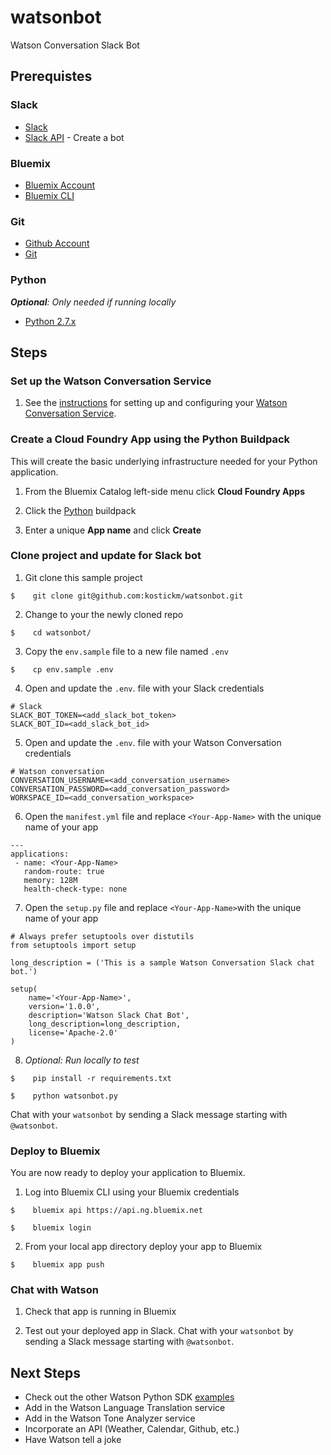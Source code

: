 # watsonbot
Watson Conversation Slack Bot

## Prerequistes
### Slack
* [Slack](https://slack.com)
* [Slack API](https://api.slack.com/) - Create a bot

### Bluemix
* [Bluemix Account](https://console.bluemix.net/)
* [Bluemix CLI](https://clis.ng.bluemix.net/ui/home.html)

### Git
* [Github Account](https://github.com)
* [Git](https://git-scm.com/downloads)

### Python
***Optional**: Only needed if running locally*
* [Python 2.7.x](https://www.python.org/downloads/)

## Steps
### Set up the Watson Conversation Service
1. See the [instructions](conversation/README.md) for setting up and configuring your [Watson Conversation Service](https://console.bluemix.net/catalog/services/conversation).

### Create a Cloud Foundry App using the Python Buildpack
This will create the basic underlying infrastructure needed for your Python application.
1. From the Bluemix Catalog left-side menu click **Cloud Foundry Apps**

<Insert Photo>

2. Click the [Python](https://console.bluemix.net/catalog/starters/python) buildpack

<Insert Photo>

3. Enter a unique **App name** and click **Create**

<Insert Photo>

### Clone project and update for Slack bot
1. Git clone this sample project

`$    git clone git@github.com:kostickm/watsonbot.git`

2. Change to your the newly cloned repo

`$    cd watsonbot/`

3. Copy the `env.sample` file to a new file named `.env`

`$    cp env.sample .env`

4. Open and update the `.env`. file with your Slack credentials

```
# Slack
SLACK_BOT_TOKEN=<add_slack_bot_token>
SLACK_BOT_ID=<add_slack_bot_id>
```

5. Open and update the `.env`. file with your Watson Conversation credentials

```
# Watson conversation
CONVERSATION_USERNAME=<add_conversation_username>
CONVERSATION_PASSWORD=<add_conversation_password>
WORKSPACE_ID=<add_conversation_workspace>
```

6. Open the `manifest.yml` file and replace `<Your-App-Name>` with the unique name of your app

```
---
applications:
 - name: <Your-App-Name>
   random-route: true
   memory: 128M
   health-check-type: none
```

7. Open the `setup.py` file and replace `<Your-App-Name>`with the unique name of your app

```
# Always prefer setuptools over distutils
from setuptools import setup

long_description = ('This is a sample Watson Conversation Slack chat bot.')

setup(
    name='<Your-App-Name>',
    version='1.0.0',
    description='Watson Slack Chat Bot',
    long_description=long_description,
    license='Apache-2.0'
)
```

8. *Optional: Run locally to test*

`$    pip install -r requirements.txt`

`$    python watsonbot.py`

Chat with your `watsonbot` by sending a Slack message starting with `@watsonbot`.

### Deploy to Bluemix
You are now ready to deploy your application to Bluemix.

1. Log into Bluemix CLI using your Bluemix credentials

  `$    bluemix api https://api.ng.bluemix.net`

  `$    bluemix login`

2. From your local app directory deploy your app to Bluemix

  `$    bluemix app push`

### Chat with Watson
1. Check that app is running in Bluemix

<Insert Photo>

2. Test out your deployed app in Slack. Chat with your `watsonbot` by sending a Slack message starting with `@watsonbot`.

## Next Steps
* Check out the other Watson Python SDK [examples](https://github.com/watson-developer-cloud/python-sdk/tree/master/examples)
* Add in the Watson Language Translation service
* Add in the Watson Tone Analyzer service
* Incorporate an API (Weather, Calendar, Github, etc.)
* Have Watson tell a joke
